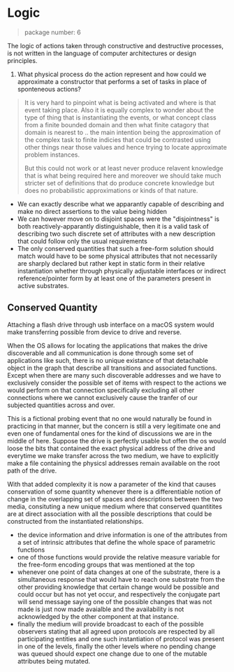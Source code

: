 # Logic
> package number: 6

The logic of actions taken through constructive and destructive processes, is not written in the language of computer architectures or design principles.

1. What physical process do the action represent and how could we approximate a constructor that performs a set of tasks in place of sponteneous actions?

> It is very hard to pinpoint what is being activated and where is that event taking place. Also it is equally complex to wonder about the type of thing that is instantiating the events, or what concept class from a finite bounded domain and then what finite catagory that domain is nearest to .. the main intention being the approximation of the complex task to finite indicies that could be contrasted using other things near those values and hence trying to locate approximate problem instances.
>
> But this could not work or at least never produce relavent knowledge that is what being required here and moreover we should take much stricter set of definitions that do produce concrete knowledge but does no probabilistic approximations or kinds of that nature.

- We can exactly describe what we apparantly capable of describing and make no direct assertions to the value being hidden
- We can however move on to disjoint spaces were the "disjointness" is both reactively-apparantly distinguishable, then it is a valid task of describing two such discrete set of attributes with a new description that could follow only the usual requirements
- The only conserved quantities that such a free-form solution should match would have to be some physical attributes that not necessarily are sharply declared but rather kept in static form in their relative instantiation whether through physically adjustable interfaces or indirect reference/pointer form by at least one of the parameters present in active substrates.

## Conserved Quantity

Attaching a flash drive through usb interface on a macOS system would make transferring possible from device to drive and reverse.

When the OS allows for locating the applications that makes the drive discoverable and all communication is done through some set of applications like such, there is no unique existance of that detachable object in the graph that describe all transitions and associated functions. Except when there are many such discoverable addresses and we have to exclusively consider the possible set of items with respect to the actions we would perform on that connection specifically excluding all other connections where we cannot exclusively cause the tranfer of our subjected quantities across and over.

This is a fictional probing event that no one would naturally be found in practicing in that manner, but the concern is still a very legitimate one and even one of fundamental ones for the kind of discussions we are in the middle of here. Suppose the drive is perfectly usable but offen the os would loose the bits that contained the exact physical address of the drive and everytime we make transfer across the two medium, we have to explicitly make a file containing the physicsl addresses remain available on the root path of the drive.

With that added complexity it is now a parameter of the kind that causes conservation of some quantity whenever there is a differentiable notion of change in the overlapping set of spaces and descriptions between the two media, consituting a new unique medium where that conserved quantitites are at direct association with all the possible descriptions that could be constructed from the instantiated relationships.

- the device information and drive information is one of the attributes from a set of intrinsic attributes that define the whole space of parametric functions
- one of those functions would provide the relative measure variable for the free-form encoding groups that was mentioned at the top
- whenever one point of data changes at one of the substrate, there is a simultaneous response that would have to reach one substrate from the other providing knowledge that certain change would be possible and could occur but has not yet occur, and respectively the conjugate part will send message saying one of the possible changes that was not made is just now made avaialble and the availability is not acknowledged by the other component at that instance.
- finally the medium will provide broadcast to each of the possible observers stating that all agreed upon protocols are respected by all participating entities and one such instantiation of protocol was present in one of the levels, finally the other levels where no pending change was queued should expect one change due to one of the mutable attributes being mutated.
